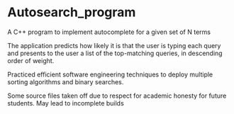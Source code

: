 # Autosearch_program

A C++ program to implement autocomplete for a given set of N terms 


The application predicts how likely it is that the user is typing each query and presents to the user a list of the top-matching queries, in descending order of weight.


Practiced efficient software engineering techniques to deploy multiple sorting algorithms and binary searches.



Some source files taken off due to respect for academic honesty for future students. May lead to incomplete builds
